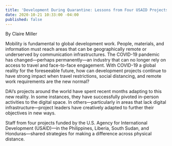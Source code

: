 ```yaml
---
title: 'Development During Quarantine: Lessons from Four USAID Projects'
date: 2020-10-21 10:33:00 -04:00
published: false
---
```


By Claire Miller

Mobility is fundamental to global development work. People, materials, and information must reach areas that can be geographically remote or underserved by communication infrastructures. The COVID-19 pandemic has changed—perhaps permanently—an industry that can no longer rely on access to travel and face-to-face engagement. With COVID-19 a global reality for the foreseeable future, how can development projects continue to have strong impact when travel restrictions, social distancing, and remote work requirements are the new normal?








DAI’s projects around the world have spent recent months adapting to this new reality. In some instances, they have successfully pivoted in-person activities to the digital space. In others—particularly in areas that lack digital infrastructure—project leaders have creatively adapted to further their objectives in new ways. 

Staff from four projects funded by the U.S. Agency for International Development (USAID)—in the Philippines, Liberia, South Sudan, and Honduras—shared strategies for making a difference across physical distance. 
